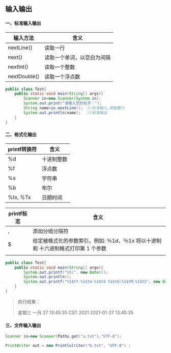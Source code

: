 ## 输入输出



#### 一、标准输入输出

| 输入方法     | 含义                       |
| ------------ | -------------------------- |
| nextLine()   | 读取一行                   |
| next()       | 读取一个单词，以空白为间隔 |
| nextInt()    | 读取一个整数               |
| nextDouble() | 读取一个浮点数             |



```java
public class Test{
    public static void main(String[] args){
    	Scanner in=new Scanner(System.in);
    	System.out.print("请输入您的名字：");
    	String name=in.nextLine();	//标准输入,获取整行
    	System.out.println(name);	//标准输出
    }
}
```



#### 二、格式化输出

| printf转换符 | 含义       |
| ------------ | ---------- |
| %d           | 十进制整数 |
| %f           | 浮点数     |
| %s           | 字符串     |
| %b           | 布尔       |
| %tx, %Tx     | 日期时间   |



| printf标志 | 含义                                                         |
| ---------- | ------------------------------------------------------------ |
| ,          | 添加分组分隔符                                               |
| $          | 给定被格式化的参数索引。例如: ％1$d， ％1$x 将以十进制和 十六进制格式打印第 1 个参数 |
|            |                                                              |



```java
public class Test{
    public static void main(String[] args){
    	System.out.printf("%tc", new Date());
    	System.out.println();
    	System.out.printf("%1$tY-%1$tm-%1$td %1$tH:%1$tM:%1$tS", new Date());
    }
}
```

>执行结果：
>
>星期三 一月 27 13:45:35 CST 2021
>2021-01-27 13:45:35





#### 三、文件输入输出

```java
Scanner in=new Scanner(Paths.get("a.txt"),"UTF-8");
```



```java
PrintWriter out = new Printlulriter("b.txt", "UTF-8") ;
```



